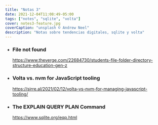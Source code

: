 ```yaml
---
title: "Notas 3"
date: 2021-12-04T11:08:49-05:00
tags: ["notes", "sqlite", "volta"]
cover: notes3-feature.jpg
coverCaption: "unsplash © Andrew Neel"
description: "Notas sobre tendencias digitales, sqlite y volta"
---
```


- ### File not found

  https://www.theverge.com/22684730/students-file-folder-directory-structure-education-gen-z

- ### Volta vs. nvm for JavaScript tooling

  https://sirre.al/2021/02/12/volta-vs-nvm-for-managing-javascript-tooling/

- ### The EXPLAIN QUERY PLAN Command

  https://www.sqlite.org/eqp.html
